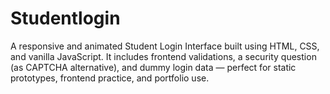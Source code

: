 # Studentlogin
A responsive and animated Student Login Interface built using HTML, CSS, and vanilla JavaScript. It includes frontend validations, a security question (as CAPTCHA alternative), and dummy login data — perfect for static prototypes, frontend practice, and portfolio use.
